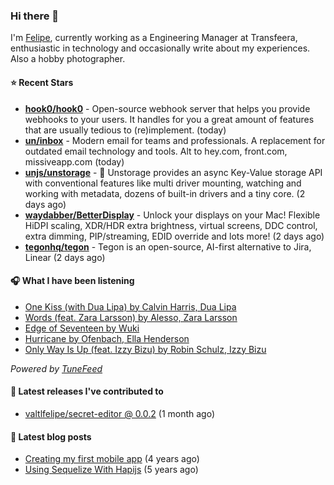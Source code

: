 ### Hi there 👋

I'm [Felipe](https://felipevm.com), currently working as a Engineering Manager at Transfeera, enthusiastic in technology and occasionally write about my experiences. Also a hobby photographer.

#### ⭐ Recent Stars
- **[hook0/hook0](https://github.com/hook0/hook0)** - Open-source webhook server that helps you provide webhooks to your users. It handles for you a great amount of features that are usually tedious to (re)implement. (today)
- **[un/inbox](https://github.com/un/inbox)** - Modern email for teams and professionals. A replacement for outdated email technology and tools. Alt to hey.com, front.com, missiveapp.com (today)
- **[unjs/unstorage](https://github.com/unjs/unstorage)** -  💾 Unstorage provides an async Key-Value storage API with conventional features like multi driver mounting, watching and working with metadata, dozens of built-in drivers and a tiny core. (2 days ago)
- **[waydabber/BetterDisplay](https://github.com/waydabber/BetterDisplay)** - Unlock your displays on your Mac! Flexible HiDPI scaling, XDR/HDR extra brightness, virtual screens, DDC control, extra dimming, PIP/streaming, EDID override and lots more! (2 days ago)
- **[tegonhq/tegon](https://github.com/tegonhq/tegon)** - Tegon is an open-source, AI-first alternative to Jira, Linear (2 days ago)

#### 🎧 What I have been listening
- [One Kiss (with Dua Lipa) by Calvin Harris, Dua Lipa](https://open.spotify.com/track/7ef4DlsgrMEH11cDZd32M6)
- [Words (feat. Zara Larsson) by Alesso, Zara Larsson](https://open.spotify.com/track/1bgKMxPQU7JIZEhNsM1vFs)
- [Edge of Seventeen by Wuki](https://open.spotify.com/track/5IFSvSEeCAvvBEQ85poqKB)
- [Hurricane by Ofenbach, Ella Henderson](https://open.spotify.com/track/0iVkWge9ytV4Scgy2hQ2za)
- [Only Way Is Up (feat. Izzy Bizu) by Robin Schulz, Izzy Bizu](https://open.spotify.com/track/7cYrKZfoN2ioWEFGGBGuKV)

_Powered by [TuneFeed](https://tunefeed.app?ref=valtlfelipe-gh-profile)_ 

#### 🚀 Latest releases I've contributed to


- [valtlfelipe/secret-editor @ 0.0.2](https://github.com/valtlfelipe/secret-editor/releases/tag/0.0.2) (1 month ago)

#### 📄 Latest blog posts
- [Creating my first mobile app](https://felipevm.com/posts/creating-my-first-mobile-app/) (4 years ago)
- [Using Sequelize With Hapijs](https://felipevm.com/posts/using-sequelize-with-hapijs/) (5 years ago)
